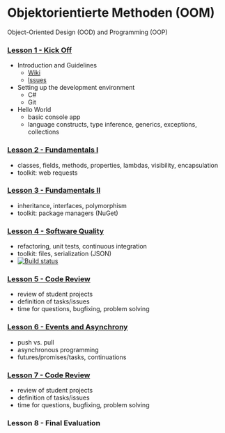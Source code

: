 # Objektorientierte Methoden (OOM)
  Object-Oriented Design (OOD) and Programming (OOP)

### [Lesson 1 - Kick Off](https://github.com/bicoom/oom/wiki/Lesson-1)
  * Introduction and Guidelines
    * [Wiki](https://github.com/bicoom/oom/wiki)
    * [Issues](https://github.com/bicoom/oom/issues)
  * Setting up the development environment
    * C#
    * Git
  * Hello World
    * basic console app
    * language constructs, type inference, generics, exceptions, collections

### [Lesson 2 - Fundamentals I](https://github.com/bicoom/oom/wiki/Lesson-2)
  * classes, fields, methods, properties, lambdas, visibility, encapsulation
  * toolkit: web requests

### [Lesson 3 - Fundamentals II](https://github.com/bicoom/oom/wiki/Lesson-3)
  * inheritance, interfaces, polymorphism
  * toolkit: package managers (NuGet)

### [Lesson 4 - Software Quality](https://github.com/bicoom/oom/wiki/Lesson-4)
  * refactoring, unit tests, continuous integration
  * toolkit: files, serialization (JSON)
  * [![Build status](https://ci.appveyor.com/api/projects/status/6e5h7fiyhtwdpbce/branch/master?svg=true)](https://ci.appveyor.com/project/bicoom/oom/branch/master)

### [Lesson 5 - Code Review](https://github.com/bicoom/oom/wiki/Lesson-5)
  * review of student projects
  * definition of tasks/issues
  * time for questions, bugfixing, problem solving

### [Lesson 6 - Events and Asynchrony](https://github.com/bicoom/oom/wiki/Lesson-6)
  * push vs. pull
  * asynchronous programming
  * futures/promises/tasks, continuations

### [Lesson 7 - Code Review](https://github.com/bicoom/oom/wiki/Lesson-7)
  * review of student projects
  * definition of tasks/issues
  * time for questions, bugfixing, problem solving

### Lesson 8 - Final Evaluation
